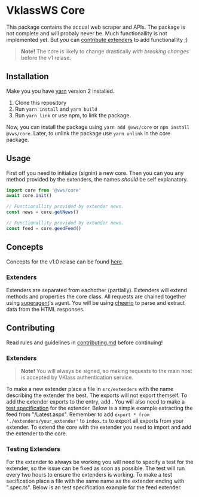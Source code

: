 # VklassWS Core

This package contains the accual web scraper and APIs. The package is not complete and will probaly never be. Much functionallity is not implemented yet. But _you_ can [contribute extenders](#contributing) to add functionallity ;)

> **Note!** The core is likely to change drastically _with breaking changes_ before the v1 relase.

## Installation

Make you you have [yarn](https://yarnpkg.com/) version 2 installed.

1. Clone this repository
2. Run `yarn install` and `yarn build`
3. Run `yarn link` or use npm, to link the package.

Now, you can install the package using `yarn add @vws/core` or `npm install @vws/core`. Later, to unlink the package use `yarn unlink` in the core package.

## Usage

First off you need to initialize (signin) a new core. Then you can you any method provided by the extenders, the names _should_ be self explanatory.

```typescript
import core from '@vws/core'
await core.init()

// Functionallity provided by extender news.
const news = core.getNews()

// Functionallity provided by extender news.
const feed = core.geedFeed()
```

## Concepts

Concepts for the v1.0 relase can be found [here](https://github.com/vklassws/core/discussions/2).

### Extenders

Extenders are separated from eachother (partially). Extenders will extend methods and properties the core class. All requests are chained together using [superagent](https://npmjs.com/package/superagent)'s agent. You will be using [cheerio](https://npmjs.com/package/cheerio) to parse and extract data from the HTML responses.

## Contributing

Read rules and guidelines in [contributing.md](https://github.com/vklassws/core/blob/master/.github/contributing.md) before continuing!

### Extenders

> **Note!** You will always be signed, so making requests to the main host is accepted by VKlass authentication service.

To make a new extender place a file in `src/extenders` with the name describing the extender the best. The exports will not export themself. To add the extender exports to the entry, add . You will also need to make a [test specification](#testing-extenders) for the extender. Below is a simple example extracting the feed from "/Latest.aspx". Remember to add `export * from './extenders/your_extender'` to `index.ts` to export all exports from your extender. To extend the core with the extender you need to import and add the extender to the core.

### Testing Extenders

For the extender to always be working you will need to specify a test for the extender, so the issue can be fixed as soon as possible. The test will run every two hours to ensure the extenders is working. To make a test secification place a file with the same name as the extender ending with ".spec.ts". Below is an test specification example for the feed extender.

